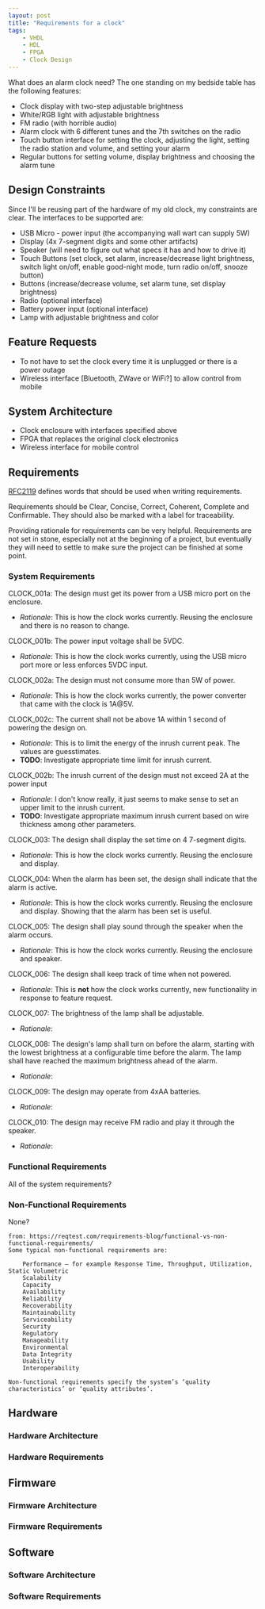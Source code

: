 ```yaml
---
layout: post
title: "Requirements for a clock"
tags:
    - VHDL
    - HDL
    - FPGA
    - Clock Design
---
```


What does an alarm clock need? The one standing on my bedside table has the following features:

 - Clock display with two-step adjustable brightness
 - White/RGB light with adjustable brightness
 - FM radio (with horrible audio)
 - Alarm clock with 6 different tunes and the 7th switches on the radio
 - Touch button interface for setting the clock, adjusting the light, setting the radio station and volume, and setting your alarm
 - Regular buttons for setting volume, display brightness and choosing the alarm tune

## Design Constraints

Since I'll be reusing part of the hardware of my old clock, my constraints are clear. The interfaces to be supported are:

 - USB Micro - power input (the accompanying wall wart can supply 5W)
 - Display (4x 7-segment digits and some other artifacts)
 - Speaker (will need to figure out what specs it has and how to drive it)
 - Touch Buttons (set clock, set alarm, increase/decrease light brightness, switch light on/off, enable good-night mode, turn radio on/off, snooze button)
 - Buttons (increase/decrease volume, set alarm tune, set display brightness)
 - Radio (optional interface)
 - Battery power input (optional interface)
 - Lamp with adjustable brightness and color

## Feature Requests

 - To not have to set the clock every time it is unplugged or there is a power outage
 - Wireless interface [Bluetooth, ZWave or WiFi?] to allow control from mobile

## System Architecture

 - Clock enclosure with interfaces specified above
 - FPGA that replaces the original clock electronics
 - Wireless interface for mobile control

## Requirements

[RFC2119](https://tools.ietf.org/html/rfc2119) defines words that should be used when writing requirements.

Requirements should be Clear, Concise, Correct, Coherent, Complete and Confirmable. They should also be marked with a label for traceability.

Providing rationale for requirements can be very helpful. Requirements are not set in stone, especially not at the beginning of a project, but eventually they will need to settle to make sure the project can be finished at some point.

### System Requirements

CLOCK_001a: The design must get its power from a USB micro port on the enclosure.
  - _Rationale_: This is how the clock works currently. Reusing the enclosure and there is no reason to change.

CLOCK_001b: The power input voltage shall be 5VDC.
  - _Rationale_: This is how the clock works currently, using the USB micro port more or less enforces 5VDC input.

CLOCK_002a: The design must not consume more than 5W of power.
  - _Rationale_: This is how the clock works currently, the power converter that came with the clock is 1A@5V.

CLOCK_002c: The current shall not be above 1A within 1 second of powering the design on.
  - _Rationale_: This is to limit the energy of the inrush current peak. The values are guesstimates.
  - **TODO**: Investigate appropriate time limit for inrush current.

CLOCK_002b: The inrush current of the design must not exceed 2A at the power input
  - _Rationale_: I don't know really, it just seems to make sense to set an upper limit to the inrush current.
  - **TODO**: Investigate appropriate maximum inrush current based on wire thickness among other parameters.

CLOCK_003: The design shall display the set time on 4 7-segment digits.
  - _Rationale_: This is how the clock works currently. Reusing the enclosure and display.

CLOCK_004: When the alarm has been set, the design shall indicate that the alarm is active.
  - _Rationale_: This is how the clock works currently. Reusing the enclosure and display. Showing that the alarm has been set is useful.

CLOCK_005: The design shall play sound through the speaker when the alarm occurs.
  - _Rationale_: This is how the clock works currently. Reusing the enclosure and speaker.

CLOCK_006: The design shall keep track of time when not powered.
  - _Rationale_: This is **not** how the clock works currently, new functionality in response to feature request.

CLOCK_007: The brightness of the lamp shall be adjustable.
  - _Rationale_:

CLOCK_008: The design's lamp shall turn on before the alarm, starting with the lowest brightness at a configurable time before the alarm. The lamp shall have reached the maximum brightness ahead of the alarm.
  - _Rationale_:

CLOCK_009: The design may operate from 4xAA batteries.
  - _Rationale_:

CLOCK_010: The design may receive FM radio and play it through the speaker.
  - _Rationale_:

### Functional Requirements

All of the system requirements?

### Non-Functional Requirements

None?

```
from: https://reqtest.com/requirements-blog/functional-vs-non-functional-requirements/
Some typical non-functional requirements are:

    Performance – for example Response Time, Throughput, Utilization, Static Volumetric
    Scalability
    Capacity
    Availability
    Reliability
    Recoverability
    Maintainability
    Serviceability
    Security
    Regulatory
    Manageability
    Environmental
    Data Integrity
    Usability
    Interoperability

Non-functional requirements specify the system’s ‘quality characteristics’ or ‘quality attributes’.
```

## Hardware
### Hardware Architecture

### Hardware Requirements

## Firmware
### Firmware Architecture

### Firmware Requirements

## Software
### Software Architecture

### Software Requirements
